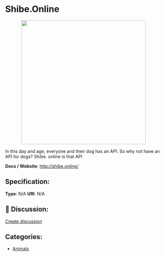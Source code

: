 # Shibe.Online
<p align="center">
    <img width="400" src="https://raw.githubusercontent.com/apis-list/apis-list/apis/shibe-online/logo_256x256.png" />
</p>

In this day and age, everyone and their dog has an API. So why not have an API for dogs? Shibe. online is that API

**Docs / Website**: http://shibe.online/

## Specification:
**Type**:  N/A 
**URI**:  N/A 

## 💬 Discussion:
[Create discussion](link)

## Categories:
- [Animals](https://github.com/apis-list/apis-list#animals)





